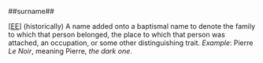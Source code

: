 ##surname##

\[[EE](SOURCES.md#EE)\]  (historically) A name added onto a baptismal name to denote the family to which that person belonged, the place to which that person was attached, an occupation, or some other distinguishing trait. *Example*: Pierre *Le Noir*, meaning Pierre, *the dark one*.
